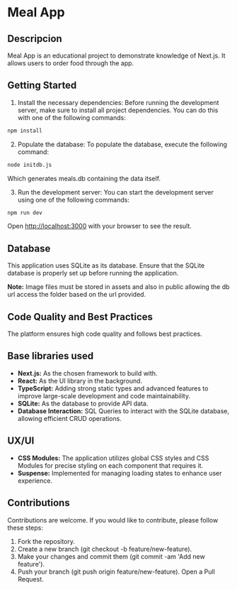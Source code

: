 # Meal App

## Descripcion

Meal App is an educational project to demonstrate knowledge of Next.js. It allows users to order food through the app.

## Getting Started

1. Install the necessary dependencies: Before running the development server, make sure to install all project dependencies. You can do this with one of the following commands:

```bash
npm install
```

2. Populate the database: To populate the database, execute the following command:

```bash
node initdb.js
```

Which generates meals.db containing the data itself.

3. Run the development server: You can start the development server using one of the following commands:

```bash
npm run dev
```

Open [http://localhost:3000](http://localhost:3000) with your browser to see the result.

## Database

This application uses SQLite as its database. Ensure that the SQLite database is properly set up before running the application.

**Note:** Image files must be stored in assets and also in public allowing the db url access the folder based on the url provided.

## Code Quality and Best Practices

The platform ensures high code quality and follows best practices.

## Base libraries used

- **Next.js:** As the chosen framework to build with.
- **React:** As the UI library in the background.
- **TypeScript:** Adding strong static types and advanced features to improve large-scale development and code maintainability.
- **SQLite:** As the database to provide API data.
- **Database Interaction:** SQL Queries to interact with the SQLite database, allowing efficient CRUD operations.

## UX/UI

- **CSS Modules:** The application utilizes global CSS styles and CSS Modules for precise styling on each component that requires it.
- **Suspense:** Implemented for managing loading states to enhance user experience.

## Contributions

Contributions are welcome. If you would like to contribute, please follow these steps:

1. Fork the repository.
2. Create a new branch (git checkout -b feature/new-feature).
3. Make your changes and commit them (git commit -am 'Add new feature').
4. Push your branch (git push origin feature/new-feature).
   Open a Pull Request.
